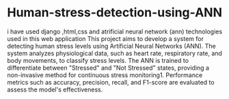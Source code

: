 # Human-stress-detection-using-ANN
i have used django ,html,css and atrificial neural network (ann) technologies used in this web application
This project aims to develop a system for detecting human stress levels using Artificial Neural Networks (ANN). The system analyzes physiological data, such as heart rate, respiratory rate, and body movements, to classify stress levels. The ANN is trained to differentiate between "Stressed" and "Not Stressed" states, providing a non-invasive method for continuous stress monitoring1. Performance metrics such as accuracy, precision, recall, and F1-score are evaluated to assess the model's effectiveness.

